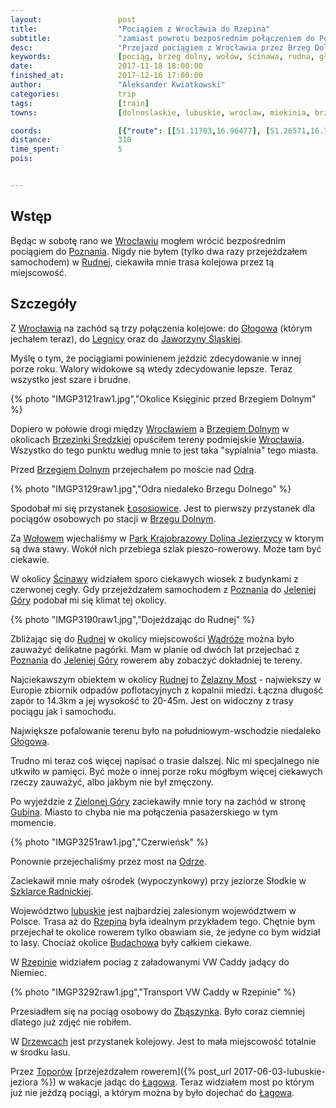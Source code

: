 ```yaml
---
layout:                 post
title:                  "Pociągiem z Wrocławia do Rzepina"
subtitle:               "zamiast powrotu bezpośrednim połączeniem do Poznania wolałem przejechać przed Rudne do Rzepina"
desc:                   "Przejazd pociągiem z Wrocławia przez Brzeg Dolny, Wołów, Ścinawę, Rudnę, Głogów, Bytom Odrzański, Nową Sól, Zieloną górę, Budachów do Rzepina. Chciałem na szybko zobaczyć tereny, na których będę mógł w przyszłym roku jechać rowerem."
keywords:               [pociąg, brzeg dolny, wołów, ścinawa, rudna, głogów, bytom odrzański, nowa sól, zielona góra, budachów, rzepin, torzym, toporów]
date:                   2017-11-18 18:00:00
finished_at:            2017-12-16 17:00:00
author:                 "Aleksander Kwiatkowski"
categories:             trip
tags:                   [train]
towns:                  [dolnoslaskie, lubuskie, wroclaw, miekinia, brzeg_dolny, wolow, winsko, scinawa, rudna, grebocice, glogow, zukowo, bytom_odrzanski, otyn, zielona_gora, czerwiensk, krosno_odrzanskie, bytnica, torzym, rzepin, lagow, lubrza, swiebodzin, szczaniec, zbaszynek, zbaszyn]

coords:                 [{"route": [[51.11703,16.96477], [51.26571,16.72478], [51.37128,16.58505], [51.41134,16.41751], [51.50525,16.26816], [51.66908,16.07899], [51.73270,15.78683], [51.91477,15.62855], [52.01398,15.42153], [52.09716,15.24953], [52.35016,14.81694], [52.26409,15.17091], [52.26430,15.73876]], "type": "train"}]
distance:               310
time_spent:             5
pois:


---
```


[wiki-wroclaw]: https://pl.wikipedia.org/wiki/Wroc%C5%82aw
[wiki-poznan]: https://pl.wikipedia.org/wiki/Pozna%C5%84
[wiki-rudna]: https://pl.wikipedia.org/wiki/Rudna_(wojew%C3%B3dztwo_dolno%C5%9Bl%C4%85skie)
[wiki-glogow]: https://pl.wikipedia.org/wiki/G%C5%82og%C3%B3w
[wiki-legnica]: https://pl.wikipedia.org/wiki/Legnica
[wiki-jaworzyna-slaska]: https://pl.wikipedia.org/wiki/Jaworzyna_%C5%9Al%C4%85ska
[wiki-brzeg-dolny]: https://pl.wikipedia.org/wiki/Brzeg_Dolny
[wiki-brzezinka-sredzka]: https://pl.wikipedia.org/wiki/Brzezinka_%C5%9Aredzka
[wiki-odra]: https://pl.wikipedia.org/wiki/Odra
[wiki-lososiowice]: https://pl.wikipedia.org/wiki/%C5%81ososiowice
[wiki-wolow]: https://pl.wikipedia.org/wiki/Wo%C5%82%C3%B3w
[wiki-park-dolina-jezierzycy]: https://pl.wikipedia.org/wiki/Park_Krajobrazowy_Dolina_Jezierzycy
[wiki-scinawa]: https://pl.wikipedia.org/wiki/%C5%9Acinawa
[wiki-jelenia-gora]: https://pl.wikipedia.org/wiki/Jelenia_G%C3%B3ra
[wiki-wadroze]: https://pl.wikipedia.org/wiki/W%C4%85dro%C5%BCe
[wiki-zielona-gora]: https://pl.wikipedia.org/wiki/Zielona_G%C3%B3ra
[wiki-gubin]: https://pl.wikipedia.org/wiki/Gubin
[wiki-szklarka-radnicka]: https://pl.wikipedia.org/wiki/Szklarka_Radnicka
[wiki-lubuskie]: https://pl.wikipedia.org/wiki/Wojew%C3%B3dztwo_lubuskie
[wiki-rzepin]: https://pl.wikipedia.org/wiki/Rzepin
[wiki-budachow]: https://pl.wikipedia.org/wiki/Budach%C3%B3w
[wiki-zbaszynek]: https://pl.wikipedia.org/wiki/Zb%C4%85szynek
[wiki-drzewce]: https://pl.wikipedia.org/wiki/Drzewce_(wie%C5%9B_w_wojew%C3%B3dztwie_lubuskim)
[wiki-toporow]: https://pl.wikipedia.org/wiki/Topor%C3%B3w_(wojew%C3%B3dztwo_lubuskie)
[wiki-lagow]: https://pl.wikipedia.org/wiki/%C5%81ag%C3%B3w
[wiki-zelazny-most]: https://pl.wikipedia.org/wiki/%C5%BBelazny_Most_(zbiornik_odpad%C3%B3w)

Wstęp
-----

Będąc w sobotę rano we [Wrocławiu][wiki-wroclaw] mogłem wrócić
bezpośrednim pociągiem do [Poznania][wiki-poznan]. Nigdy nie byłem
(tylko dwa razy przejeżdzałem samochodem)
w [Rudnej][wiki-rudna], ciekawiła mnie trasa kolejowa przez tą miejscowość.


Szczegóły
---------

Z [Wrocławia][wiki-wroclaw] na zachód są trzy połączenia kolejowe:
do [Głogowa][wiki-glogow] (którym jechałem teraz), do [Legnicy][wiki-legnica]
oraz do [Jaworzyny Śląskiej][wiki-jaworzyna-slaska].

Myślę o tym, że pociągiami powinienem jeździć zdecydowanie w innej porze roku.
Walory widokowe są wtedy zdecydowanie lepsze. Teraz wszystko jest szare i
brudne.

{% photo "IMGP3121raw1.jpg","Okolice Księginic przed Brzegiem Dolnym" %}

Dopiero w połowie drogi między [Wrocławiem][wiki-wroclaw] a
[Brzegiem Dolnym][wiki-brzeg-dolny] w okolicach
[Brzezinki Średzkiej][wiki-brzezinka-sredzka] opuściłem tereny podmiejskie
[Wrocławia][wiki-wroclaw]. Wszystko do tego punktu według mnie to jest
taka "sypialnia" tego miasta.

Przed [Brzegiem Dolnym][wiki-brzeg-dolny] przejechałem po moście nad [Odrą][wiki-odra].

{% photo "IMGP3129raw1.jpg","Odra niedaleko Brzegu Dolnego" %}

Spodobał mi się przystanek [Łososiowice][wiki-lososiowice]. Jest to pierwszy
przystanek dla pociągów osobowych po stacji w [Brzegu Dolnym][wiki-brzeg-dolny].

Za [Wołowem][wiki-wolow] wjechaliśmy w
[Park Krajobrazowy Dolina Jezierzycy][wiki-park-dolina-jezierzycy]
w ktorym są dwa stawy. Wokół nich
przebiega szlak pieszo-rowerowy. Może tam być ciekawie.

W okolicy [Ścinawy][wiki-scinawa] widziałem sporo ciekawych wiosek z budynkami
z czerwonej cegły. Gdy przejeżdzałem samochodem z [Poznania][wiki-poznan] do
[Jeleniej Góry][wiki-jelenia-gora] podobał mi się klimat tej okolicy.

{% photo "IMGP3190raw1.jpg","Dojeżdzając do Rudnej" %}

Zbliżając się do [Rudnej][wiki-rudna] w okolicy miejscowości
[Wądróże][wiki-wadroze] można było zauważyć delikatne pagórki.
Mam w planie od dwóch lat przejechać z [Poznania][wiki-poznan] do
[Jeleniej Góry][wiki-jelenia-gora] rowerem aby zobaczyć dokładniej te
tereny.

Najciekawszym obiektem w okolicy [Rudnej][wiki-rudna] to
[Żelazny Most][wiki-zelazny-most] - najwiekszy w Europie zbiornik odpadów
poflotacyjnych z kopalnii miedzi. Łączna długość zapór to 14.3km a jej wysokość
to 20-45m. Jest on widoczny z trasy pociągu jak i samochodu.

Największe pofalowanie terenu było na południowym-wschodzie niedaleko
[Głogowa][wiki-glogow].

Trudno mi teraz coś więcej napisać o trasie dalszej. Nic mi specjalnego
nie utkwiło w pamięci. Być może o innej porze roku mógłbym więcej ciekawych
rzeczy zauważyć, albo jakbym nie był zmęczony.

Po wyjeździe z [Zielonej Góry][wiki-zielona-gora] zaciekawiły
mnie tory na zachód w stronę [Gubina][wiki-gubin]. Miasto to
chyba nie ma połączenia pasażerskiego w tym momencie.

{% photo "IMGP3251raw1.jpg","Czerwieńsk" %}

Ponownie przejechaliśmy przez most na [Odrze][wiki-odra].

Zaciekawił mnie mały ośrodek (wypoczynkowy) przy jeziorze Słodkie w
[Szklarce Radnickiej][wiki-szklarka-radnicka].

Województwo [lubuskie][wiki-lubuskie] jest najbardziej zalesionym województwem
w Polsce. Trasa aż do [Rzepina][wiki-rzepin] była idealnym przykładem
tego. Chętnie bym przejechał te okolice rowerem tylko obawiam sie,
że jedyne co bym widział to lasy. Chociaż okolice [Budachowa][wiki-budachow]
były całkiem ciekawe.

W [Rzepinie][wiki-rzepin] widziałem pociag z załadowanymi VW Caddy
jadący do Niemiec.

{% photo "IMGP3292raw1.jpg","Transport VW Caddy w Rzepinie" %}

Przesiadłem się na pociąg osobowy do [Zbąszynka][wiki-zbaszynek]. Było coraz
ciemniej dlatego już zdjęć nie robiłem.

W [Drzewcach][wiki-drzewce] jest przystanek kolejowy. Jest to mała miejscowość
totalnie w środku lasu.

Przez [Toporów][wiki-toporow]
[przejeżdzałem rowerem]({% post_url 2017-06-03-lubuskie-jeziora %}) w wakacje
jadąc do [Łagowa][wiki-lagow]. Teraz widziałem most po którym
już nie jeżdzą pociągi, a którym można by było dojechać do
[Łagowa][wiki-lagow].
